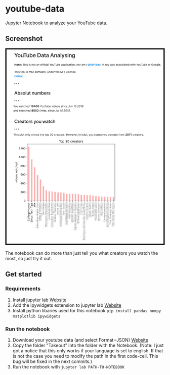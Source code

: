 # youtube-data
Jupyter Notebook to analyze your YouTube data.

## Screenshot
![](screenshot.png)

The notebook can do more than just tell you what creators you watch the most, so just try it out.

## Get started
### Requirements
1) Install jupyter lab [Website](https://jupyter.org/install.html)
2) Add the ipywidgets extension to jupyter lab [Website](https://github.com/jupyter-widgets/ipywidgets#install)
3) Install python libaries used for this notebook `pip install pandas numpy matplotlib ipywidgets`

### Run the notebook
1) Download your youtube data (and select Format=JSON) [Website](https://takeout.google.com/)
2) Copy the folder "Takeout" into the folder with the Notebook. (Note: I just got a notice that this only works if your language is set to english. If that is not the case you need to modify the path in the first code-cell. This bug will be fixed in the next commits.)
3) Run the notebook with `jupyter lab PATH-TO-NOTEBOOK`
